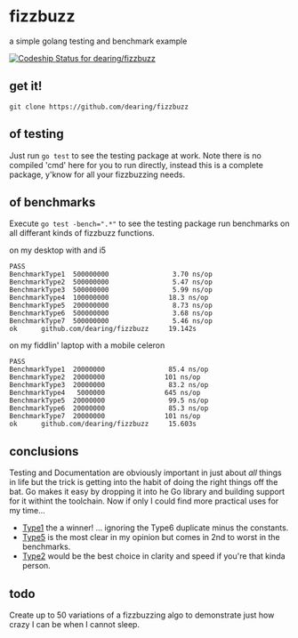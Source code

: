 fizzbuzz
========

a simple golang testing and benchmark example

[ ![Codeship Status for dearing/fizzbuzz](https://www.codeship.io/projects/44aba1b0-f87c-0131-b22c-4ee067ef6546/status)](https://www.codeship.io/projects/28703)

get it!
----
```
git clone https://github.com/dearing/fizzbuzz
```

of testing
---
Just run `go test` to see the testing package at work.  Note there is no compiled 'cmd' here for you to run directly, instead this is a complete package, y'know for all your fizzbuzzing needs.

of benchmarks
---
Execute `go test -bench=".*"` to see the testing package run benchmarks on all differant kinds of fizzbuzz functions.

on my desktop with and i5
```
PASS
BenchmarkType1  500000000                3.70 ns/op
BenchmarkType2  500000000                5.47 ns/op
BenchmarkType3  500000000                5.99 ns/op
BenchmarkType4  100000000               18.3 ns/op
BenchmarkType5  200000000                8.73 ns/op
BenchmarkType6  500000000                3.68 ns/op
BenchmarkType7  500000000                5.46 ns/op
ok      github.com/dearing/fizzbuzz     19.142s
```

on my fiddlin' laptop with a mobile celeron
```
PASS
BenchmarkType1  20000000                85.4 ns/op
BenchmarkType2  20000000               101 ns/op
BenchmarkType3  20000000                83.2 ns/op
BenchmarkType4   5000000               645 ns/op
BenchmarkType5  20000000                99.5 ns/op
BenchmarkType6  20000000                85.3 ns/op
BenchmarkType7  20000000               101 ns/op
ok      github.com/dearing/fizzbuzz     15.603s
```

conclusions
----
Testing and Documentation are obviously important in just about *all* things in life but the trick is getting into the habit of doing the right things off the bat.  Go makes it easy by dropping it into he Go library and building support for it withint the toolchain.  Now if only I could find more practical uses for my time...

* [Type1](https://github.com/dearing/fizzbuzz/blob/master/fizzbuzz.go#L10-L26) the a winner! ... ignoring the Type6 duplicate minus the constants.
* [Type5](https://github.com/dearing/fizzbuzz/blob/master/fizzbuzz.go#L90-L104) is the most clear in my opinion but comes in 2nd to worst in the benchmarks.
* [Type2](https://github.com/dearing/fizzbuzz/blob/master/fizzbuzz.go#L30-L45) would be the best choice in clarity and speed if you're that kinda person.

todo
---
Create up to 50 variations of a fizzbuzzing algo to demonstrate just how crazy I can be when I cannot sleep.
